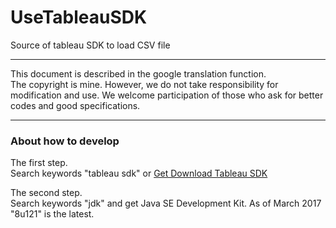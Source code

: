 # UseTableauSDK
Source of tableau SDK to load CSV file

***
This document is described in the google translation function.  
The copyright is mine.
However, we do not take responsibility for modification and use.
We welcome participation of those who ask for better codes and good specifications.
***
### About how to develop  
The first step.  
Search keywords "tableau sdk" or 
[Get Download Tableau SDK](http://onlinehelp.tableau.com/current/api/sdk/en-us/SDK/tableau_sdk_installing.htm#downloading)

The second step.  
Search keywords "jdk" and get Java SE Development Kit.
As of March 2017 "8u121" is the latest.
